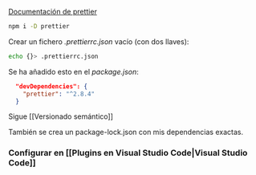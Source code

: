 [Documentación de  prettier](https://prettier.io/)
```bash
npm i -D prettier
```
Crear un  fichero *.prettierrc.json* vacío (con dos llaves):
```bash
echo {}> .prettierrc.json
```

Se ha añadido esto en el *package.json*:

```json
  "devDependencies": {
    "prettier": "^2.8.4"
  }
```
Sigue [[Versionado semántico]]

También se crea un package-lock.json con mis dependencias exactas.

### Configurar en [[Plugins en Visual Studio Code|Visual Studio Code]]


